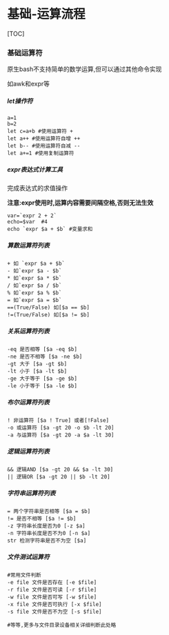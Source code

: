 # 基础-运算流程

[TOC]

### 基础运算符

原生bash不支持简单的数学运算,但可以通过其他命令实现

如awk和expr等

##### let操作符

```
a=1
b=2
let c=a+b #使用运算符 +
let a++ #使用运算符自增 ++
let b-- #使用运算符自减 --
let a+=1 #使用复制运算符
```



##### expr表达式计算工具

完成表达式的求值操作

**注意:expr使用时,运算内容需要间隔空格,否则无法生效**



```shell
var=`expr 2 + 2`
echo=$var  #4
echo `expr $a + $b` #变量求和
```



##### 算数运算符列表

```shell
+ 如 `expr $a + $b`
- 如`expr $a - $b`
* 如`expr $a * $b`
/ 如`expr $a / $b`
% 如`expr $a % $b`
= 如`expr $a = $b`
==(True/False) 如[$a == $b]
!=(True/False) 如[$a != $b]
```



##### 关系运算符列表

```shell
-eq 是否相等 [$a -eq $b]
-ne 是否不相等 [$a -ne $b]
-gt 大于 [$a -gt $b]
-lt 小于 [$a -lt $b]
-ge 大于等于 [$a -ge $b]
-le 小于等于 [$a -le $b]
```



##### 布尔运算符列表

```shell
! 非运算符 [$a ! True] 或者[!False]
-o 或运算符 [$a -gt 20 -o $b -lt 20]
-a 与运算符 [$a -gt 20 -a $a -lt 30]
```



##### 逻辑运算符列表

```shell
&& 逻辑AND [$a -gt 20 && $a -lt 30]
|| 逻辑OR [$a -gt 20 || $b -lt 20]
```



##### 字符串运算符列表

```shell
= 两个字符串是否相等 [$a = $b]
!= 是否不相等 [$a != $b]
-z 字符串长度是否为0 [-z $a]
-n 字符串长度是否不为0 [-n $a]
str 检测字符串是否不为空 [$a]
```



##### 文件测试运算符

```shell
#常用文件判断
-e file 文件是否存在 [-e $file]
-r file 文件是否可读 [-r $file]
-w file 文件是否可写 [-w $file]
-x file 文件是否可执行 [-x $file]
-s file 文件是否不为空 [-s $file]

#等等,更多与文件目录设备相关详细判断此处略
```

